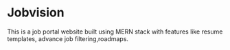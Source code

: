 # Jobvision
This is a job portal website built using MERN stack with features like resume templates, advance job filtering,roadmaps.
